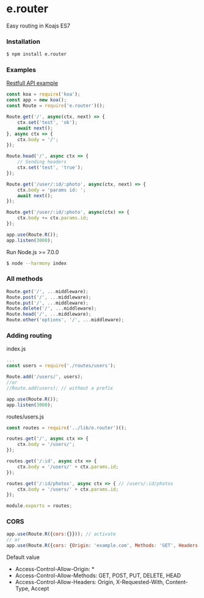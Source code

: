 # e.router
Easy routing in Koajs ES7

### Installation
~~~sh
$ npm install e.router
~~~

### Examples
[Restfull API example](https://github.com/xJeneKx/e.rest)

~~~javascript
const koa = require('koa');
const app = new koa();
const Route = require('e.router')();

Route.get('/', async(ctx, next) => {
    ctx.set('test', 'ok');
    await next();
}, async ctx => {
    ctx.body = '/';
});

Route.head('/', async ctx => {
    // Sending headers
    ctx.set('test', 'true');
});

Route.get('/user/:id/:photo', async(ctx, next) => {
    ctx.body = 'params id: ';
    await next();
});

Route.get('/user/:id/:photo', async(ctx) => {
    ctx.body += ctx.params.id;
});

app.use(Route.R());
app.listen(3000);
~~~

Run Node.js >= 7.0.0

~~~sh
$ node --harmony index
~~~

### All methods
~~~javascript
Route.get('/', ...middleware);
Route.post('/', ...middleware);
Route.put('/', ...middleware);
Route.delete('/', ...middleware);
Route.head('/', ...middleware);
Route.other('options', '/', ...middleware);
~~~

### Adding routing

index.js

~~~javascript
...
const users = require('./routes/users');

Route.add('/users/', users);
//or
//Route.add(users); // without a prefix

app.use(Route.R());
app.listen(3000);
~~~

routes/users.js

~~~javascript
const routes = require('../lib/e.router')();

routes.get('/', async ctx => {
    ctx.body = '/users/';
});

routes.get('/:id', async ctx => {
    ctx.body = '/users/' + ctx.params.id;
});

routes.get('/:id/photos', async ctx => { // /users/:id/photos
    ctx.body = '/users/' + ctx.params.id;
});

module.exports = routes;
~~~

### CORS
~~~javascript
app.use(Route.R({cors:{}})); // activate
// or
app.use(Route.R({cors: {Origin: 'example.com', Methods: 'GET', Headers: 'Origin'}}));
~~~

Default value
- Access-Control-Allow-Origin: *
- Access-Control-Allow-Methods: GET, POST, PUT, DELETE, HEAD
- Access-Control-Allow-Headers: Origin, X-Requested-With, Content-Type, Accept